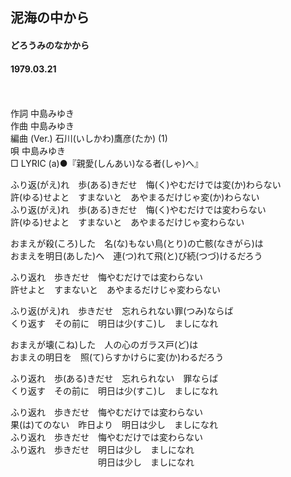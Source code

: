 ## 泥海の中から
#### どろうみのなかから
#### 1979.03.21
　

作詞  中島みゆき  
作曲  中島みゆき  
編曲 (Ver.)  石川(いしかわ)鷹彦(たか) (1)  
唄    中島みゆき  
□ LYRIC (a)●『親愛(しんあい)なる者(しゃ)へ』 


ふり返(がえ)れ　歩(ある)きだせ　悔(く)やむだけでは変(か)わらない  
許(ゆる)せよと　すまないと　あやまるだけじゃ変(か)わらない  
ふり返(がえ)れ　歩(ある)きだせ　悔(く)やむだけでは変わらない  
許(ゆる)せよと　すまないと　あやまるだけじゃ変わらない  
  
おまえが殺(ころ)した　名(な)もない鳥(とり)の亡骸(なきがら)は  
おまえを明日(あした)へ　連(つ)れて飛(と)び続(つづ)けるだろう  
  
ふり返れ　歩きだせ　悔やむだけでは変わらない  
許せよと　すまないと　あやまるだけじゃ変わらない  
  
ふり返(がえ)れ　歩きだせ　忘れられない罪(つみ)ならば  
くり返す　その前に　明日は少(すこ)し　ましになれ  
  
おまえが壊(こね)した　人の心のガラス戸(ど)は  
おまえの明日を　照(て)らすかけらに変(か)わるだろう  
  
ふり返れ　歩(ある)きだせ　忘れられない　罪ならば  
くり返す　その前に　明日は少(すこ)し　ましになれ  
  
ふり返れ　歩きだせ　悔やむだけでは変わらない  
果(は)てのない　昨日より　明日は少し　ましになれ  
ふり返れ　歩きだせ　悔やむだけでは変わらない  
ふり返れ　歩きだせ　明日は少し　ましになれ  
　　　　　　　　　　明日は少し　ましになれ  